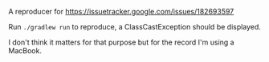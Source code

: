 A reproducer for https://issuetracker.google.com/issues/182693597

Run `./gradlew run` to reproduce, a ClassCastException should be displayed.

I don't think it matters for that purpose but for the record I'm using a MacBook.
